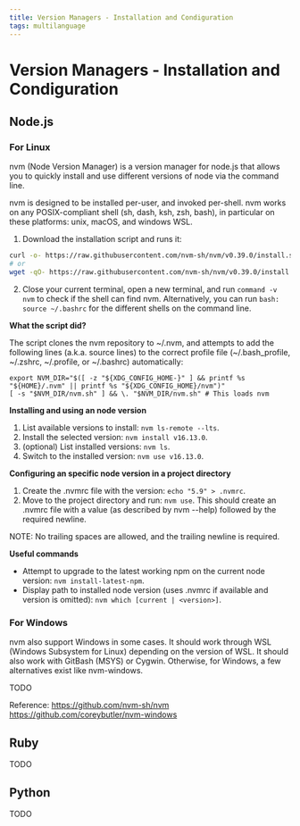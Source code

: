 ```yaml
---
title: Version Managers - Installation and Condiguration
tags: multilanguage
---
```


# Version Managers - Installation and Condiguration

## Node.js

### For Linux

nvm (Node Version Manager) is a version manager for node.js that allows you to quickly install and use different versions of node via the command line.

nvm is designed to be installed per-user, and invoked per-shell. nvm works on any POSIX-compliant shell (sh, dash, ksh, zsh, bash), in particular on these platforms: unix, macOS, and windows WSL.

1. Download the installation script and runs it:

```sh
curl -o- https://raw.githubusercontent.com/nvm-sh/nvm/v0.39.0/install.sh | bash
# or
wget -qO- https://raw.githubusercontent.com/nvm-sh/nvm/v0.39.0/install.sh | bash
```
2. Close your current terminal, open a new terminal, and run `command -v nvm` to check if the shell can find nvm. Alternatively, you can run `bash: source ~/.bashrc` for the different shells on the command line.

**What the script did?**

The script clones the nvm repository to ~/.nvm, and attempts to add the following lines (a.k.a. source lines) to the correct profile file (~/.bash_profile, ~/.zshrc, ~/.profile, or ~/.bashrc) automatically:

```
export NVM_DIR="$([ -z "${XDG_CONFIG_HOME-}" ] && printf %s "${HOME}/.nvm" || printf %s "${XDG_CONFIG_HOME}/nvm")"
[ -s "$NVM_DIR/nvm.sh" ] && \. "$NVM_DIR/nvm.sh" # This loads nvm
```

**Installing and using an node version**

1. List available versions to install: `nvm ls-remote --lts`.
2. Install the selected version: `nvm install v16.13.0`.
3. (optional) List installed versions: `nvm ls`.
4. Switch to the installed version: `nvm use v16.13.0`.

**Configuring an specific node version in a project directory**

1. Create the .nvmrc file with the version: `echo "5.9" > .nvmrc`.
2. Move to the project directory and run: `nvm use`. This should create an .nvmrc file with a <version> value (as described by nvm --help) followed by the required newline.

NOTE: No trailing spaces are allowed, and the trailing newline is required.

**Useful commands**

- Attempt to upgrade to the latest working npm on the current node version: `nvm install-latest-npm`.
- Display path to installed node version (uses .nvmrc if available and version is omitted): `nvm which [current | <version>]`.


### For Windows

nvm also support Windows in some cases. It should work through WSL (Windows Subsystem for Linux) depending on the version of WSL. It should also work with GitBash (MSYS) or Cygwin. Otherwise, for Windows, a few alternatives exist like nvm-windows.

TODO

Reference:
https://github.com/nvm-sh/nvm
https://github.com/coreybutler/nvm-windows

## Ruby

TODO

## Python

TODO

